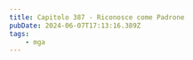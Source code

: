 ```yaml
---
title: Capitolo 387 - Riconosce come Padrone
pubDate: 2024-06-07T17:13:16.389Z
tags:
    - mga
---
```








